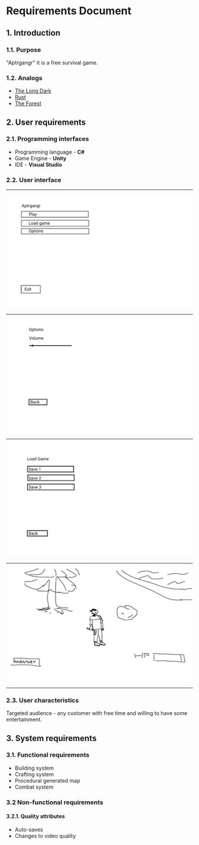 # Requirements Document
## 1. Introduction
### 1.1. Purpose 
"Aptrgangr" it is a free survival game.
### 1.2. Analogs
* [The Long Dark](https://store.steampowered.com/app/305620/The_Long_Dark/)
* [Rust](https://store.steampowered.com/app/252490/Rust/)
* [The Forest ](https://store.steampowered.com/app/242760/The_Forest/)

## 2. User requirements
### 2.1. Programming interfaces
* Programming language - **C#**
* Game Engine - **Unity**
* IDE - **Visual Studio**
### 2.2. User interface

----------------------------------------------------

![alt text](Interface/Main_menu.png "Main menu")

----------------------------------------------------

![alt text](Interface/Options_menu.png "Options menu")

----------------------------------------------------

![alt text](Interface/Load_screen.png "Load screen")

----------------------------------------------------

![alt text](Interface/In-game_interface.png "In-game interface")

----------------------------------------------------

### 2.3. User characteristics
Targeted audience - any customer with free time and willing to have some entertainment.

## 3. System requirements
### 3.1. Functional requirements
* Building system
* Crafting system
* Procedural generated map
* Combat system
### 3.2 Non-functional requirements
#### 3.2.1. Quality attributes
* Auto-saves
* Changes to video quality
